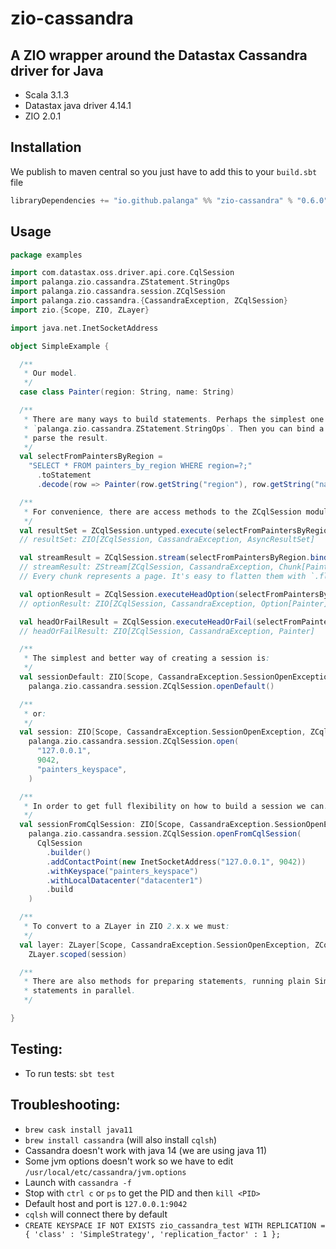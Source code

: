 zio-cassandra
=============

A ZIO wrapper around the Datastax Cassandra driver for Java
-----------------------------------------------------------

* Scala 3.1.3
* Datastax java driver 4.14.1
* ZIO 2.0.1

Installation
------------

We publish to maven central so you just have to add this to your `build.sbt` file
```sbt
libraryDependencies += "io.github.palanga" %% "zio-cassandra" % "0.6.0"
```

Usage
-----

```scala
package examples

import com.datastax.oss.driver.api.core.CqlSession
import palanga.zio.cassandra.ZStatement.StringOps
import palanga.zio.cassandra.session.ZCqlSession
import palanga.zio.cassandra.{CassandraException, ZCqlSession}
import zio.{Scope, ZIO, ZLayer}

import java.net.InetSocketAddress

object SimpleExample {

  /**
   * Our model.
   */
  case class Painter(region: String, name: String)

  /**
   * There are many ways to build statements. Perhaps the simplest one is using `toStatement` String syntax under
   * `palanga.zio.cassandra.ZStatement.StringOps`. Then you can bind a decoder to the statement so it will automatically
   * parse the result.
   */
  val selectFromPaintersByRegion =
    "SELECT * FROM painters_by_region WHERE region=?;"                        // String
      .toStatement                                                            // ZSimpleStatement[Row]
      .decode(row => Painter(row.getString("region"), row.getString("name"))) // ZSimpleStatement[Painter]

  /**
   * For convenience, there are access methods to the ZCqlSession module under `palanga.zio.cassandra.module`.
   */
  val resultSet = ZCqlSession.untyped.execute(selectFromPaintersByRegion.bind("Latin America"))
  // resultSet: ZIO[ZCqlSession, CassandraException, AsyncResultSet]

  val streamResult = ZCqlSession.stream(selectFromPaintersByRegion.bind("Latin America"))
  // streamResult: ZStream[ZCqlSession, CassandraException, Chunk[Painter]]
  // Every chunk represents a page. It's easy to flatten them with `.flattenChunks`.

  val optionResult = ZCqlSession.executeHeadOption(selectFromPaintersByRegion.bind("Europe"))
  // optionResult: ZIO[ZCqlSession, CassandraException, Option[Painter]]

  val headOrFailResult = ZCqlSession.executeHeadOrFail(selectFromPaintersByRegion.bind("West Pacific"))
  // headOrFailResult: ZIO[ZCqlSession, CassandraException, Painter]

  /**
   * The simplest and better way of creating a session is:
   */
  val sessionDefault: ZIO[Scope, CassandraException.SessionOpenException, ZCqlSession] =
    palanga.zio.cassandra.session.ZCqlSession.openDefault()

  /**
   * or:
   */
  val session: ZIO[Scope, CassandraException.SessionOpenException, ZCqlSession] =
    palanga.zio.cassandra.session.ZCqlSession.open(
      "127.0.0.1",
      9042,
      "painters_keyspace",
    )

  /**
   * In order to get full flexibility on how to build a session we can:
   */
  val sessionFromCqlSession: ZIO[Scope, CassandraException.SessionOpenException, ZCqlSession] =
    palanga.zio.cassandra.session.ZCqlSession.openFromCqlSession(
      CqlSession
        .builder()
        .addContactPoint(new InetSocketAddress("127.0.0.1", 9042))
        .withKeyspace("painters_keyspace")
        .withLocalDatacenter("datacenter1")
        .build
    )

  /**
   * To convert to a ZLayer in ZIO 2.x.x we must:
   */
  val layer: ZLayer[Scope, CassandraException.SessionOpenException, ZCqlSession] =
    ZLayer.scoped(session)

  /**
   * There are also methods for preparing statements, running plain SimpleStatements or BoundStatements, and for running
   * statements in parallel.
   */

}

```

Testing:
--------

* To run tests: `sbt test`

Troubleshooting:
----------------

* `brew cask install java11`
* `brew install cassandra` (will also install `cqlsh`)
* Cassandra doesn't work with java 14 (we are using java 11)
* Some jvm options doesn't work so we have to edit `/usr/local/etc/cassandra/jvm.options`
* Launch with `cassandra -f`
* Stop with `ctrl c` or `ps` to get the PID and then `kill <PID>`
* Default host and port is `127.0.0.1:9042`
* `cqlsh` will connect there by default
* `CREATE KEYSPACE IF NOT EXISTS zio_cassandra_test WITH REPLICATION = { 'class' : 'SimpleStrategy', 'replication_factor' : 1 };`
